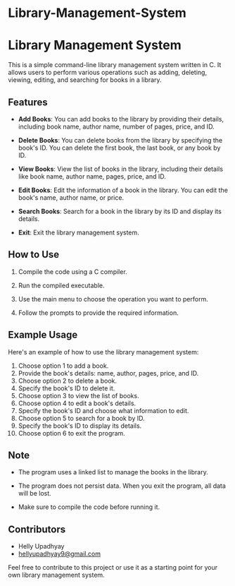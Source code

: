 # Library-Management-System
# Library Management System

This is a simple command-line library management system written in C. It allows users to perform various operations such as adding, deleting, viewing, editing, and searching for books in a library.

## Features

- **Add Books**: You can add books to the library by providing their details, including book name, author name, number of pages, price, and ID.

- **Delete Books**: You can delete books from the library by specifying the book's ID. You can delete the first book, the last book, or any book by ID.

- **View Books**: View the list of books in the library, including their details like book name, author name, pages, price, and ID.

- **Edit Books**: Edit the information of a book in the library. You can edit the book's name, author name, or price.

- **Search Books**: Search for a book in the library by its ID and display its details.

- **Exit**: Exit the library management system.

## How to Use

1. Compile the code using a C compiler.

2. Run the compiled executable.

3. Use the main menu to choose the operation you want to perform.

4. Follow the prompts to provide the required information.

## Example Usage

Here's an example of how to use the library management system:

1. Choose option 1 to add a book.
2. Provide the book's details: name, author, pages, price, and ID.
3. Choose option 2 to delete a book.
4. Specify the book's ID to delete it.
5. Choose option 3 to view the list of books.
6. Choose option 4 to edit a book's details.
7. Specify the book's ID and choose what information to edit.
8. Choose option 5 to search for a book by ID.
9. Specify the book's ID to display its details.
10. Choose option 6 to exit the program.

## Note

- The program uses a linked list to manage the books in the library.

- The program does not persist data. When you exit the program, all data will be lost.

- Make sure to compile the code before running it.

## Contributors

- Helly Upadhyay
- hellyupadhyay9@gmail.com

Feel free to contribute to this project or use it as a starting point for your own library management system.
